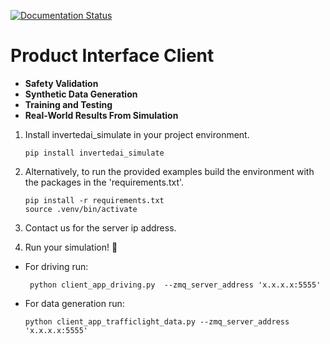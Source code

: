 [![Documentation Status](https://readthedocs.org/projects/invertedai-simulate/badge/?version=latest)](https://invertedai-simulate.readthedocs.io/en/latest/?badge=latest)

#   Product Interface Client

<!-- start elevator-pitch -->
- **Safety Validation**
- **Synthetic Data Generation** 
- **Training and Testing**
- **Real-World Results From Simulation** 
<!-- end elevator-pitch -->



<!-- start quickstart -->
1. Install invertedai_simulate in your project environment.

   ```shell
   pip install invertedai_simulate
   ```

2. Alternatively, to run the provided examples build the environment with the packages in the 'requirements.txt'.
   ```shell
   pip install -r requirements.txt
   source .venv/bin/activate
   ```
4. Contact us for the server ip address.
3. Run your simulation! 🎉
- For driving run:
  ```shell
   python client_app_driving.py  --zmq_server_address 'x.x.x.x:5555'
  ```
- For data generation run:
   ```shell
   python client_app_trafficlight_data.py --zmq_server_address 'x.x.x.x:5555'
   ```

<!-- end quickstart -->
